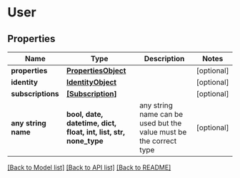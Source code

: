 # User


## Properties
Name | Type | Description | Notes
------------ | ------------- | ------------- | -------------
**properties** | [**PropertiesObject**](PropertiesObject.md) |  | [optional] 
**identity** | [**IdentityObject**](IdentityObject.md) |  | [optional] 
**subscriptions** | [**[Subscription]**](Subscription.md) |  | [optional] 
**any string name** | **bool, date, datetime, dict, float, int, list, str, none_type** | any string name can be used but the value must be the correct type | [optional]

[[Back to Model list]](../README.md#documentation-for-models) [[Back to API list]](../README.md#documentation-for-api-endpoints) [[Back to README]](../README.md)


